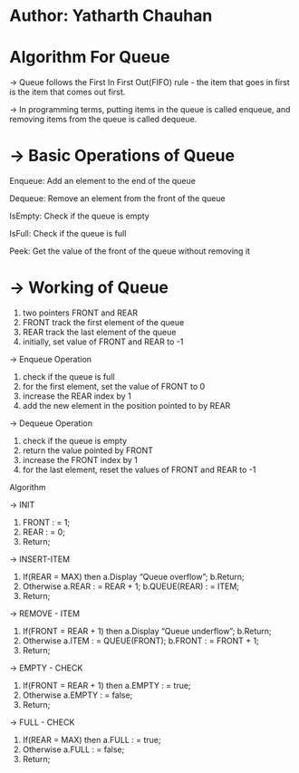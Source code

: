 # Author: Yatharth Chauhan

# Algorithm For Queue

-> Queue follows the First In First Out(FIFO) rule - the item that goes in first is the item that comes out first.

-> In programming terms, putting items in the queue is called enqueue, and removing items from the queue is called dequeue.

# -> Basic Operations of Queue

Enqueue: Add an element to the end of the queue

Dequeue: Remove an element from the front of the queue

IsEmpty: Check if the queue is empty

IsFull: Check if the queue is full

Peek: Get the value of the front of the queue without removing it

# -> Working of Queue

1. two pointers FRONT and REAR
2. FRONT track the first element of the queue
3. REAR track the last element of the queue
4. initially, set value of FRONT and REAR to -1

-> Enqueue Operation

1. check if the queue is full
2. for the first element, set the value of FRONT to 0
3. increase the REAR index by 1
4. add the new element in the position pointed to by REAR

-> Dequeue Operation

1. check if the queue is empty
2. return the value pointed by FRONT
3. increase the FRONT index by 1
4. for the last element, reset the values of FRONT and REAR to -1

Algorithm

-> INIT

1. FRONT : = 1;
2. REAR : = 0;
3. Return;

-> INSERT-ITEM

1. If(REAR = MAX) then
   a.Display “Queue overflow”;
   b.Return;
2. Otherwise
   a.REAR : = REAR + 1;
   b.QUEUE(REAR) : = ITEM;
3. Return;

-> REMOVE - ITEM

1. If(FRONT = REAR + 1) then
   a.Display “Queue underflow”;
   b.Return;
2. Otherwise
   a.ITEM : = QUEUE(FRONT);
   b.FRONT : = FRONT + 1;
3. Return;

-> EMPTY - CHECK

1. If(FRONT = REAR + 1) then
   a.EMPTY : = true;
2. Otherwise
   a.EMPTY : = false;
3. Return;

-> FULL - CHECK

1. If(REAR = MAX) then
   a.FULL : = true;
2. Otherwise
   a.FULL : = false;
3. Return;

